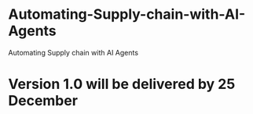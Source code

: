 # Automating-Supply-chain-with-AI-Agents
Automating Supply chain with AI Agents

# Version 1.0 will be delivered by 25 December
